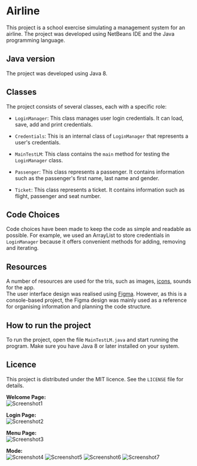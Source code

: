 # Airline

This project is a school exercise simulating a management system for an airline. The project was developed using NetBeans IDE and the Java programming language.

## Java version
The project was developed using Java 8.

## Classes

The project consists of several classes, each with a specific role:

- `LoginManager`: This class manages user login credentials. It can load, save, add and print credentials.

- `Credentials`: This is an internal class of `LoginManager` that represents a user's credentials.

- `MainTestLM`: This class contains the `main` method for testing the `LoginManager` class.

- `Passenger`: This class represents a passenger. It contains information such as the passenger's first name, last name and gender.

- `Ticket`: This class represents a ticket. It contains information such as flight, passenger and seat number.

## Code Choices

Code choices have been made to keep the code as simple and readable as possible. For example, we used an ArrayList to store credentials in `LoginManager` because it offers convenient methods for adding, removing and iterating.

## Resources
A number of resources are used for the tris, such as images, [icons](https://www.flaticon.com), sounds for the app. <br>
The user interface design was realised using [Figma](https://www.figma.com/file/9oJWv6QqZxwpa8mGM1PKss/Airline-progetto?type=design&node-id=0%3A1&mode=design&t=SdhaPb2vjNPtnWZw-1). However, as this is a console-based project, the Figma design was mainly used as a reference for organising information and planning the code structure.

## How to run the project

To run the project, open the file `MainTestLM.java` and start running the program. Make sure you have Java 8 or later installed on your system.

## Licence

This project is distributed under the MIT licence. See the `LICENSE` file for details.

<b>Welcome Page:</b><br>
![Screenshot1](https://github.com/MrJoelao/FlightCompany/assets/108810123/d79bf278-1101-4af4-a3ba-bf7646b5d356)

<b>Login Page:</b><br>
![Screenshot2](https://github.com/MrJoelao/FlightCompany/assets/108810123/848138ab-2817-4e18-9a4e-e017e88f6f23)

<b>Menu Page:</b><br>
![Screenshot3](https://github.com/MrJoelao/FlightCompany/assets/108810123/bc5c3a65-13c5-4b3e-bbf5-a2699406dce6)

<b>Mode:</b><br>
![Screenshot4](https://github.com/MrJoelao/FlightCompany/assets/108810123/46b910e9-aa50-4cbb-84b8-c74e5c3443d0)
![Screenshot5](https://github.com/MrJoelao/FlightCompany/assets/108810123/c6e237d5-e9dc-4481-b1d5-55cc823e0d3e)
![Screenshot6](https://github.com/MrJoelao/FlightCompany/assets/108810123/e8d5beaf-376d-4405-b81b-062850c4930d)
![Screenshot7](https://github.com/MrJoelao/FlightCompany/assets/108810123/5052ecda-b410-4007-a8b9-9d695ba3bed4)

